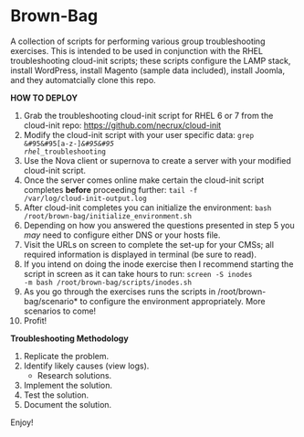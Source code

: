 # Brown-Bag
A collection of scripts for performing various group troubleshooting exercises. This is intended to be used in conjunction with the RHEL troubleshooting cloud-init scripts; these scripts configure the LAMP stack, install WordPress, install Magento (sample data included), install Joomla, and they automatcially clone this repo.

**HOW TO DEPLOY**

1. Grab the troubleshooting cloud-init script for RHEL 6 or 7 from the cloud-init repo: https://github.com/necrux/cloud-init
2. Modify the cloud-init script with your user specific data: <code>grep &#95&#95[a-z-]*&#95&#95 rhel*_troubleshooting</code>
3. Use the Nova client or supernova to create a server with your modified cloud-init script.
4. Once the server comes online make certain the cloud-init script completes **before** proceeding further: <code>tail -f /var/log/cloud-init-output.log</code> 
5. After cloud-init completes you can initialize the environment: <code>bash /root/brown-bag/initialize_environment.sh</code>
6. Depending on how you answered the questions presented in step 5 you *may* need to configure either DNS or your hosts file.
7. Visit the URLs on screen to complete the set-up for your CMSs; all required information is displayed in terminal (be sure to read).
8. If you intend on doing the inode exercise then I recommend starting the script in screen as it can take hours to run: <code>screen -S inodes -m bash /root/brown-bag/scripts/inodes.sh</code>
9. As you go through the exercises runs the scripts in /root/brown-bag/scenario* to configure the environment appropriately. More scenarios to come!
10. Profit!


**Troubleshooting Methodology**

1. Replicate the problem.
2. Identify likely causes (view logs).
   * Research solutions.
3. Implement the solution.
4. Test the solution.
5. Document the solution.

Enjoy!
